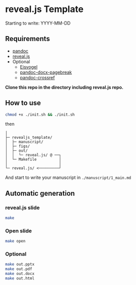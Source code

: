 # reveal.js Template

Starting to write: YYYY-MM-DD

## Requirements

- [pandoc](https://github.com/jgm/pandoc)
- [reveal.js](https://github.com/hakimel/reveal.js)
- Optional
  - [Eisvogel](https://github.com/Wandmalfarbe/pandoc-latex-template)
  - [pandoc-docx-pagebreak](https://pypi.org/project/pandoc-docx-pagebreak/)
  - [pandoc-crossref](https://github.com/lierdakil/pandoc-crossref)

**Clone this repo in the directory including reveal.js repo.**

## How to use

```sh
chmod +x ./init.sh && ./init.sh
```

then

```
│
├─ revealjs_template/
│  ├─ manuscript/
│  ├─ figs/
│  ├─ out/
│  │  └─ reveal.js/ @ ──┐
│  └─ Makefile          │
│                       │
└─ reveal.js/ <─────────┘
```

And start to write your manuscript in `./manuscript/1_main.md`

## Automatic generation

### reveal.js slide

```sh
make
```

### Open slide

```sh
make open
```

### Optional

```sh
make out.pptx
make out.pdf
make out.docx
make out.html
```

<!-- vim: set foldmethod=marker : -->
